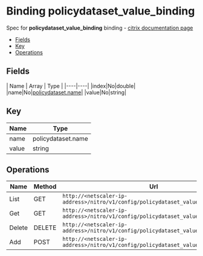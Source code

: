# Binding policydataset_value_binding

Spec for **policydataset_value_binding** binding - [citrix documentation page](https://developer-docs.citrix.com/projects/netscaler-nitro-api/en/11.0/configuration/policy/policydataset_value_binding/policydataset_value_binding/)

- [Fields](#fields)
- [Key](#key)
- [Operations](#operations)

## Fields

| Name | Array | Type |
|----|----|
|index|No|double|
|name|No|[policydataset.name](/doc/resources/policydataset.md)|
|value|No|string|

## Key

| Name | Type |
|----|----|
| name | policydataset.name |
| value | string |

## Operations

| Name | Method | Url |
|----|----|----|
| List | GET | `http://<netscaler-ip-address>/nitro/v1/config/policydataset_value_binding` |
| Get | GET | `http://<netscaler-ip-address>/nitro/v1/config/policydataset_value_binding/<name>` |
| Delete | DELETE | `http://<netscaler-ip-address>/nitro/v1/config/policydataset_value_binding/<name>` |
| Add | POST | `http://<netscaler-ip-address>/nitro/v1/config/policydataset_value_binding` |

